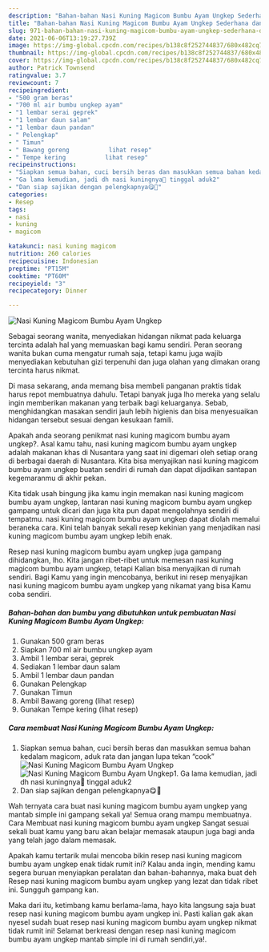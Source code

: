 ```yaml
---
description: "Bahan-bahan Nasi Kuning Magicom Bumbu Ayam Ungkep Sederhana dan Mudah Dibuat"
title: "Bahan-bahan Nasi Kuning Magicom Bumbu Ayam Ungkep Sederhana dan Mudah Dibuat"
slug: 971-bahan-bahan-nasi-kuning-magicom-bumbu-ayam-ungkep-sederhana-dan-mudah-dibuat
date: 2021-06-06T13:19:27.739Z
image: https://img-global.cpcdn.com/recipes/b138c8f252744837/680x482cq70/nasi-kuning-magicom-bumbu-ayam-ungkep-foto-resep-utama.jpg
thumbnail: https://img-global.cpcdn.com/recipes/b138c8f252744837/680x482cq70/nasi-kuning-magicom-bumbu-ayam-ungkep-foto-resep-utama.jpg
cover: https://img-global.cpcdn.com/recipes/b138c8f252744837/680x482cq70/nasi-kuning-magicom-bumbu-ayam-ungkep-foto-resep-utama.jpg
author: Patrick Townsend
ratingvalue: 3.7
reviewcount: 7
recipeingredient:
- "500 gram beras"
- "700 ml air bumbu ungkep ayam"
- "1 lembar serai geprek"
- "1 lembar daun salam"
- "1 lembar daun pandan"
- " Pelengkap"
- " Timun"
- " Bawang goreng           lihat resep"
- " Tempe kering           lihat resep"
recipeinstructions:
- "Siapkan semua bahan, cuci bersih beras dan masukkan semua bahan kedalam magicom, aduk rata dan jangan lupa tekan “cook”"
- "Ga lama kemudian, jadi dh nasi kuningnya🥰 tinggal aduk2"
- "Dan siap sajikan dengan pelengkapnya😋🙏"
categories:
- Resep
tags:
- nasi
- kuning
- magicom

katakunci: nasi kuning magicom 
nutrition: 260 calories
recipecuisine: Indonesian
preptime: "PT15M"
cooktime: "PT60M"
recipeyield: "3"
recipecategory: Dinner

---
```



![Nasi Kuning Magicom Bumbu Ayam Ungkep](https://img-global.cpcdn.com/recipes/b138c8f252744837/680x482cq70/nasi-kuning-magicom-bumbu-ayam-ungkep-foto-resep-utama.jpg)

Sebagai seorang wanita, menyediakan hidangan nikmat pada keluarga tercinta adalah hal yang memuaskan bagi kamu sendiri. Peran seorang  wanita bukan cuma mengatur rumah saja, tetapi kamu juga wajib menyediakan kebutuhan gizi terpenuhi dan juga olahan yang dimakan orang tercinta harus nikmat.

Di masa  sekarang, anda memang bisa membeli panganan praktis tidak harus repot membuatnya dahulu. Tetapi banyak juga lho mereka yang selalu ingin memberikan makanan yang terbaik bagi keluarganya. Sebab, menghidangkan masakan sendiri jauh lebih higienis dan bisa menyesuaikan hidangan tersebut sesuai dengan kesukaan famili. 



Apakah anda seorang penikmat nasi kuning magicom bumbu ayam ungkep?. Asal kamu tahu, nasi kuning magicom bumbu ayam ungkep adalah makanan khas di Nusantara yang saat ini digemari oleh setiap orang di berbagai daerah di Nusantara. Kita bisa menyajikan nasi kuning magicom bumbu ayam ungkep buatan sendiri di rumah dan dapat dijadikan santapan kegemaranmu di akhir pekan.

Kita tidak usah bingung jika kamu ingin memakan nasi kuning magicom bumbu ayam ungkep, lantaran nasi kuning magicom bumbu ayam ungkep gampang untuk dicari dan juga kita pun dapat mengolahnya sendiri di tempatmu. nasi kuning magicom bumbu ayam ungkep dapat diolah memalui beraneka cara. Kini telah banyak sekali resep kekinian yang menjadikan nasi kuning magicom bumbu ayam ungkep lebih enak.

Resep nasi kuning magicom bumbu ayam ungkep juga gampang dihidangkan, lho. Kita jangan ribet-ribet untuk memesan nasi kuning magicom bumbu ayam ungkep, tetapi Kalian bisa menyajikan di rumah sendiri. Bagi Kamu yang ingin mencobanya, berikut ini resep menyajikan nasi kuning magicom bumbu ayam ungkep yang nikamat yang bisa Kamu coba sendiri.

<!--inarticleads1-->

##### Bahan-bahan dan bumbu yang dibutuhkan untuk pembuatan Nasi Kuning Magicom Bumbu Ayam Ungkep:

1. Gunakan 500 gram beras
1. Siapkan 700 ml air bumbu ungkep ayam
1. Ambil 1 lembar serai, geprek
1. Sediakan 1 lembar daun salam
1. Ambil 1 lembar daun pandan
1. Gunakan  Pelengkap
1. Gunakan  Timun
1. Ambil  Bawang goreng           (lihat resep)
1. Gunakan  Tempe kering           (lihat resep)




<!--inarticleads2-->

##### Cara membuat Nasi Kuning Magicom Bumbu Ayam Ungkep:

1. Siapkan semua bahan, cuci bersih beras dan masukkan semua bahan kedalam magicom, aduk rata dan jangan lupa tekan “cook”
<img src="https://img-global.cpcdn.com/steps/c9a2233694378099/160x128cq70/nasi-kuning-magicom-bumbu-ayam-ungkep-langkah-memasak-1-foto.jpg" alt="Nasi Kuning Magicom Bumbu Ayam Ungkep"><img src="https://img-global.cpcdn.com/steps/7b882e4fc65131a6/160x128cq70/nasi-kuning-magicom-bumbu-ayam-ungkep-langkah-memasak-1-foto.jpg" alt="Nasi Kuning Magicom Bumbu Ayam Ungkep">1. Ga lama kemudian, jadi dh nasi kuningnya🥰 tinggal aduk2
1. Dan siap sajikan dengan pelengkapnya😋🙏




Wah ternyata cara buat nasi kuning magicom bumbu ayam ungkep yang mantab simple ini gampang sekali ya! Semua orang mampu membuatnya. Cara Membuat nasi kuning magicom bumbu ayam ungkep Sangat sesuai sekali buat kamu yang baru akan belajar memasak ataupun juga bagi anda yang telah jago dalam memasak.

Apakah kamu tertarik mulai mencoba bikin resep nasi kuning magicom bumbu ayam ungkep enak tidak rumit ini? Kalau anda ingin, mending kamu segera buruan menyiapkan peralatan dan bahan-bahannya, maka buat deh Resep nasi kuning magicom bumbu ayam ungkep yang lezat dan tidak ribet ini. Sungguh gampang kan. 

Maka dari itu, ketimbang kamu berlama-lama, hayo kita langsung saja buat resep nasi kuning magicom bumbu ayam ungkep ini. Pasti kalian gak akan nyesel sudah buat resep nasi kuning magicom bumbu ayam ungkep nikmat tidak rumit ini! Selamat berkreasi dengan resep nasi kuning magicom bumbu ayam ungkep mantab simple ini di rumah sendiri,ya!.

